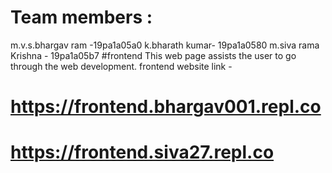 # Team members : 
m.v.s.bhargav ram -19pa1a05a0 
k.bharath kumar- 19pa1a0580
m.siva rama Krishna - 19pa1a05b7
#frontend
This web page assists the user to go through the web development.
frontend website link -
# https://frontend.bhargav001.repl.co
# https://frontend.siva27.repl.co
